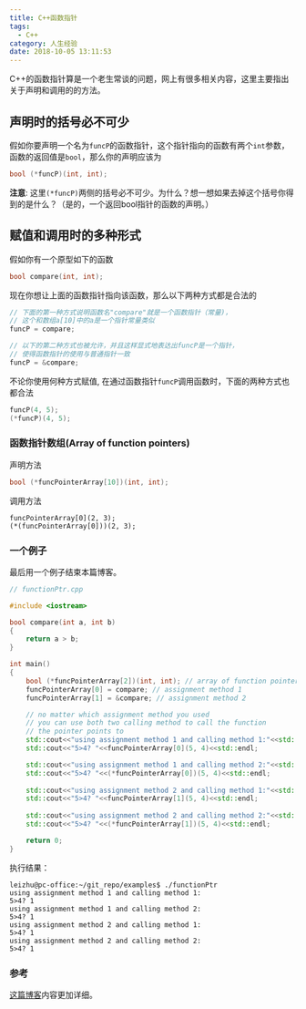 ```yaml
---
title: C++函数指针
tags:
  - C++
category: 人生经验
date: 2018-10-05 13:11:53
---
```



C++的函数指针算是一个老生常谈的问题，网上有很多相关内容，这里主要指出关于声明和调用的的方法。
<!--more-->

## 声明时的括号必不可少
假如你要声明一个名为`funcP`的函数指针，这个指针指向的函数有两个`int`参数， 函数的返回值是`bool`，那么你的声明应该为
```C++
bool (*funcP)(int, int);
```
**注意**: 这里`(*funcP)`两侧的括号必不可少。为什么？想一想如果去掉这个括号你得到的是什么？（是的，一个返回bool指针的函数的声明。）

## 赋值和调用时的多种形式
假如你有一个原型如下的函数
```C++
bool compare(int, int);
```
现在你想让上面的函数指针指向该函数，那么以下两种方式都是合法的
```C++
// 下面的第一种方式说明函数名"compare"就是一个函数指针（常量)，
// 这个和数组a[10]中的a是一个指针常量类似
funcP = compare; 

// 以下的第二种方式也被允许，并且这样显式地表达出funcP是一个指针，
// 使得函数指针的使用与普通指针一致
funcP = &compare;
```
不论你使用何种方式赋值, 在通过函数指针`funcP`调用函数时，下面的两种方式也都合法
```C++
funcP(4, 5);
(*funcP)(4, 5);
```
### 函数指针数组(Array of function pointers)
声明方法
```C++
bool (*funcPointerArray[10])(int, int);
```
调用方法
```
funcPointerArray[0](2, 3);
(*(funcPointerArray[0]))(2, 3);
```

### 一个例子
最后用一个例子结束本篇博客。

```C++
// functionPtr.cpp

#include <iostream>

bool compare(int a, int b)
{
	return a > b;
}

int main()
{
	bool (*funcPointerArray[2])(int, int); // array of function pointer 
	funcPointerArray[0] = compare; // assignment method 1
	funcPointerArray[1] = &compare; // assignment method 2

	// no matter which assignment method you used
	// you can use both two calling method to call the function
	// the pointer points to
	std::cout<<"using assignment method 1 and calling method 1:"<<std::endl;
	std::cout<<"5>4? "<<funcPointerArray[0](5, 4)<<std::endl;

	std::cout<<"using assignment method 1 and calling method 2:"<<std::endl;
	std::cout<<"5>4? "<<(*funcPointerArray[0])(5, 4)<<std::endl;
	
	std::cout<<"using assignment method 2 and calling method 1:"<<std::endl;
	std::cout<<"5>4? "<<funcPointerArray[1](5, 4)<<std::endl;
	
	std::cout<<"using assignment method 2 and calling method 2:"<<std::endl;
	std::cout<<"5>4? "<<(*funcPointerArray[1])(5, 4)<<std::endl;

	return 0;
}

```
执行结果：
```
leizhu@pc-office:~/git_repo/examples$ ./functionPtr 
using assignment method 1 and calling method 1:
5>4? 1
using assignment method 1 and calling method 2:
5>4? 1
using assignment method 2 and calling method 1:
5>4? 1
using assignment method 2 and calling method 2:
5>4? 1
```

### 参考
[这篇博客](https://www.cnblogs.com/windlaughing/archive/2013/04/10/3012012.html)内容更加详细。
